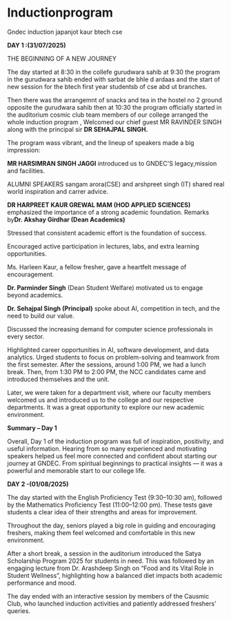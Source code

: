 # Inductionprogram
Gndec induction japanjot kaur btech cse

**DAY 1 :(31/07/2025)**

THE BEGINNING OF A NEW JOURNEY

The day started at 8:30 in the collefe gurudwara sahib  at 9:30 the program in the gurudwara sahib ended with sarbat de bhle d ardaas and the start of new session for the btech first year studentsb of cse abd ut branches.

Then there was the arrangemnt of snacks and tea in the hostel no 2 ground opposite the gurudwara sahib
then at 10:30 the program officially started in the auditorium cosmic club team members of our college arranged the whole induction program , Welcomed our chief guest MR RAVINDER SINGH along with the principal sir **DR SEHAJPAL SINGH.**

The program wass vibrant, and the lineup of speakers made a big impression:

**MR HARSIMRAN SINGH JAGGI**
introduced us to GNDEC'S legacy,mission and facilities.


ALUMNI SPEAKERS sangam arora(CSE) and arshpreet singh (IT) shared real world inspiration and carrer advice.

**DR HARPREET KAUR GREWAL MAM (HOD APPLIED SCIENCES)**
emphasized the importance of a strong academic foundation.
Remarks by**Dr. Akshay Girdhar (Dean Academics)**

Stressed that consistent academic effort is the foundation of success.

Encouraged active participation in lectures, labs, and extra learning opportunities.

Ms. Harleen Kaur, a fellow fresher, gave a heartfelt message of encouragement.

**Dr. Parminder Singh** (Dean Student Welfare) motivated us to engage beyond academics.

**Dr. Sehajpal Singh (Principal)** spoke about AI, competition in tech, and the need to build our value.

Discussed the increasing demand for computer science professionals in every sector.

Highlighted career opportunities in AI, software development, and data analytics.
Urged students to focus on problem-solving and teamwork from the first semester.
After the sessions, around 1:00 PM, we had a lunch break. Then, from 1:30 PM to 2:00 PM, the NCC candidates came and introduced themselves and the unit.

Later, we were taken for a department visit, where our faculty members welcomed us and introduced us to the college and our respective departments. It was a great opportunity to explore our new academic environment.

**Summary – Day 1**

Overall, Day 1 of the induction program was full of inspiration, positivity, and useful information. Hearing from so many experienced and motivating speakers helped us feel more connected and confident about starting our journey at GNDEC. From spiritual beginnings to practical insights — it was a powerful and memorable start to our college life.



**DAY 2 -(01/08/2025)**

The day started with the English Proficiency Test (9:30–10:30 am), followed by the Mathematics Proficiency Test (11:00–12:00 pm). These tests gave students a clear idea of their strengths and areas for improvement.

Throughout the day, seniors played a big role in guiding and encouraging freshers, making them feel welcomed and comfortable in this new environment.

After a short break, a session in the auditorium introduced the Satya Scholarship Program 2025 for students in need. This was followed by an engaging lecture from Dr. Arashdeep Singh on “Food and its Vital Role in Student Wellness”, highlighting how a balanced diet impacts both academic performance and mood.

The day ended with an interactive session by members of the Causmic Club, who launched induction activities and patiently addressed freshers’ queries.




